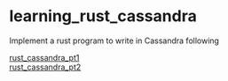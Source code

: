# learning_rust_cassandra
Implement a rust program to  write in Cassandra following

[rust_cassandra_pt1](https://www.datastax.com/blog/2021/03/developing-high-performance-apache-cassandra-applications-rust-part-1)  
[rust_cassandra_pt2](https://medium.com/building-the-open-data-stack/developing-high-performance-cassandra-applications-in-rust-part-2-10448858f29)
